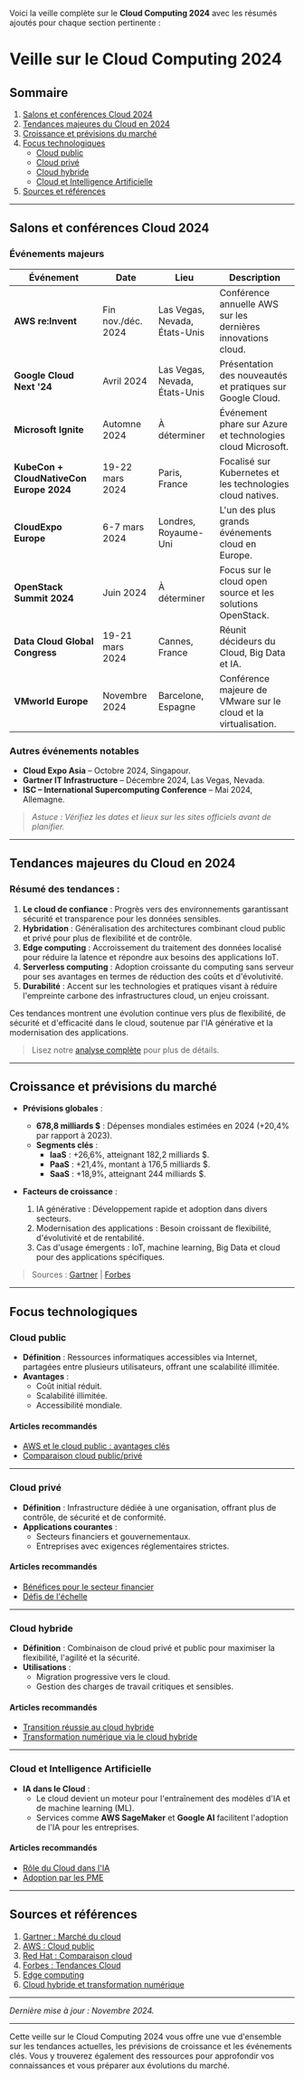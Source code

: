 Voici la veille complète sur le **Cloud Computing 2024** avec les résumés ajoutés pour chaque section pertinente :

# Veille sur le Cloud Computing 2024

## Sommaire

1. [Salons et conférences Cloud 2024](#salons-et-conférences-cloud-2024)
2. [Tendances majeures du Cloud en 2024](#tendances-majeures-du-cloud-en-2024)
3. [Croissance et prévisions du marché](#croissance-et-prévisions-du-marché)
4. [Focus technologiques](#focus-technologiques)
   - [Cloud public](#cloud-public)
   - [Cloud privé](#cloud-privé)
   - [Cloud hybride](#cloud-hybride)
   - [Cloud et Intelligence Artificielle](#cloud-et-intelligence-artificielle)
5. [Sources et références](#sources-et-références)

---

## Salons et conférences Cloud 2024

### Événements majeurs

| Événement                                  | Date                  | Lieu                             | Description                                                                                   |
|--------------------------------------------|-----------------------|----------------------------------|-----------------------------------------------------------------------------------------------|
| **AWS re:Invent**                          | Fin nov./déc. 2024    | Las Vegas, Nevada, États-Unis   | Conférence annuelle AWS sur les dernières innovations cloud.                                 |
| **Google Cloud Next '24**                  | Avril 2024            | Las Vegas, Nevada, États-Unis   | Présentation des nouveautés et pratiques sur Google Cloud.                                   |
| **Microsoft Ignite**                       | Automne 2024          | À déterminer                    | Événement phare sur Azure et technologies cloud Microsoft.                                   |
| **KubeCon + CloudNativeCon Europe 2024**   | 19-22 mars 2024       | Paris, France                   | Focalisé sur Kubernetes et les technologies cloud natives.                                   |
| **CloudExpo Europe**                       | 6-7 mars 2024         | Londres, Royaume-Uni            | L'un des plus grands événements cloud en Europe.                                             |
| **OpenStack Summit 2024**                  | Juin 2024             | À déterminer                    | Focus sur le cloud open source et les solutions OpenStack.                                   |
| **Data Cloud Global Congress**             | 19-21 mars 2024       | Cannes, France                  | Réunit décideurs du Cloud, Big Data et IA.                                                   |
| **VMworld Europe**                         | Novembre 2024         | Barcelone, Espagne              | Conférence majeure de VMware sur le cloud et la virtualisation.                             |

### Autres événements notables
- **Cloud Expo Asia** – Octobre 2024, Singapour.
- **Gartner IT Infrastructure** – Décembre 2024, Las Vegas, Nevada.
- **ISC – International Supercomputing Conference** – Mai 2024, Allemagne.

> *Astuce : Vérifiez les dates et lieux sur les sites officiels avant de planifier.*

---

## Tendances majeures du Cloud en 2024

### Résumé des tendances :
1. **Le cloud de confiance** : Progrès vers des environnements garantissant sécurité et transparence pour les données sensibles.
2. **Hybridation** : Généralisation des architectures combinant cloud public et privé pour plus de flexibilité et de contrôle.
3. **Edge computing** : Accroissement du traitement des données localisé pour réduire la latence et répondre aux besoins des applications IoT.
4. **Serverless computing** : Adoption croissante du computing sans serveur pour ses avantages en termes de réduction des coûts et d'évolutivité.
5. **Durabilité** : Accent sur les technologies et pratiques visant à réduire l'empreinte carbone des infrastructures cloud, un enjeu croissant.

Ces tendances montrent une évolution continue vers plus de flexibilité, de sécurité et d'efficacité dans le cloud, soutenue par l'IA générative et la modernisation des applications.

> Lisez notre [analyse complète](#croissance-et-prévisions-du-marché) pour plus de détails.

---

## Croissance et prévisions du marché

- **Prévisions globales** :
  - **678,8 milliards $** : Dépenses mondiales estimées en 2024 (+20,4% par rapport à 2023).
  - **Segments clés** :
    - **IaaS** : +26,6%, atteignant 182,2 milliards $.
    - **PaaS** : +21,4%, montant à 176,5 milliards $.
    - **SaaS** : +18,9%, atteignant 244 milliards $.

- **Facteurs de croissance** :
  1. IA générative : Développement rapide et adoption dans divers secteurs.
  2. Modernisation des applications : Besoin croissant de flexibilité, d'évolutivité et de rentabilité.
  3. Cas d'usage émergents : IoT, machine learning, Big Data et cloud pour des applications spécifiques.

> Sources : [Gartner](https://cloud-computing.developpez.com/actu/358115/) | [Forbes](https://www.forbes.com/)

---

## Focus technologiques

### Cloud public
- **Définition** : Ressources informatiques accessibles via Internet, partagées entre plusieurs utilisateurs, offrant une scalabilité illimitée.
- **Avantages** :
  - Coût initial réduit.
  - Scalabilité illimitée.
  - Accessibilité mondiale.

#### Articles recommandés
- [AWS et le cloud public : avantages clés](https://aws.amazon.com/fr/what-is/public-cloud/)
- [Comparaison cloud public/privé](https://www.redhat.com/fr/topics/cloud-computing/public-cloud-vs-private-cloud-and-hybrid-cloud)

---

### Cloud privé
- **Définition** : Infrastructure dédiée à une organisation, offrant plus de contrôle, de sécurité et de conformité.
- **Applications courantes** :
  - Secteurs financiers et gouvernementaux.
  - Entreprises avec exigences réglementaires strictes.

#### Articles recommandés
- [Bénéfices pour le secteur financier](https://www.example.com/benefices-cloud-prive-secteur-financier)
- [Défis de l'échelle](https://www.example.com/defis-deploiement-cloud-prive)

---

### Cloud hybride
- **Définition** : Combinaison de cloud privé et public pour maximiser la flexibilité, l'agilité et la sécurité.
- **Utilisations** :
  - Migration progressive vers le cloud.
  - Gestion des charges de travail critiques et sensibles.

#### Articles recommandés
- [Transition réussie au cloud hybride](https://www.example.com/pratiques-transition-cloud-hybride)
- [Transformation numérique via le cloud hybride](https://www.example.com/cloud-hybride-transformation-numerique)

---

### Cloud et Intelligence Artificielle
- **IA dans le Cloud** :
  - Le cloud devient un moteur pour l'entraînement des modèles d'IA et de machine learning (ML).
  - Services comme **AWS SageMaker** et **Google AI** facilitent l'adoption de l'IA pour les entreprises.

#### Articles recommandés
- [Rôle du Cloud dans l'IA](https://www.example.com/cloud-et-ia)
- [Adoption par les PME](https://www.example.com/cloud-ia-pme)

---

## Sources et références

1. [Gartner : Marché du cloud](https://cloud-computing.developpez.com/actu/358115/)
2. [AWS : Cloud public](https://aws.amazon.com/fr/what-is/public-cloud/)
3. [Red Hat : Comparaison cloud](https://www.redhat.com/fr/topics/cloud-computing/public-cloud-vs-private-cloud-and-hybrid-cloud)
4. [Forbes : Tendances Cloud](https://www.forbes.com/)
5. [Edge computing](https://www.example.com/edge-computing)
6. [Cloud hybride et transformation numérique](https://www.example.com/cloud-hybride-transformation-numerique)

---

*Dernière mise à jour : Novembre 2024.*

---

Cette veille sur le Cloud Computing 2024 vous offre une vue d'ensemble sur les tendances actuelles, les prévisions de croissance et les événements clés. Vous y trouverez également des ressources pour approfondir vos connaissances et vous préparer aux évolutions du marché.
